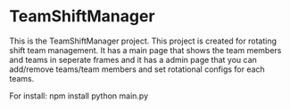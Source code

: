 # TeamShiftManager
This is the TeamShiftManager project. This project is created for rotating shift team management. It has a main page that shows the team members and teams in seperate frames and it has a admin page that you can add/remove teams/team members and set rotational configs for each teams.

For install:
  npm install
  python main.py
